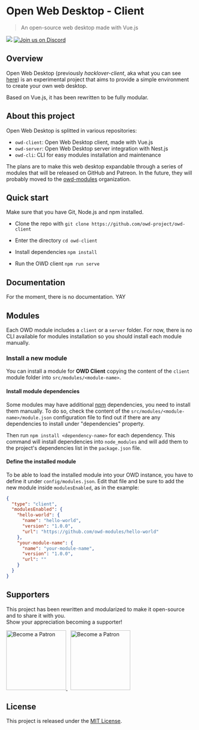 # Open Web Desktop - Client

> An open-source web desktop made with Vue.js

<p>
    <a href="https://github.com/hacklover/curriculum-vuetae/blob/master/LICENSE"><img src="https://img.shields.io/badge/license-MIT-green.svg" /></a>
    <a href="https://discord.gg/jActPSd"><img src="https://img.shields.io/discord/520023979595923476.svg?label=&logo=discord&logoColor=ffffff&color=7389D8&labelColor=6A7EC2" alt="Join us on Discord" /></a>
</p>

## Overview
Open Web Desktop (previously *hacklover-client*, aka what you can see [here](https://hacklover.net))
is an experimental project that aims to provide a simple environment to create your own web desktop.

Based on Vue.js, it has been rewritten to be fully modular.


## About this project
Open Web Desktop is splitted in various repositories:
- `owd-client`: Open Web Desktop client, made with Vue.js
- `owd-server`: Open Web Desktop server integration with Nest.js
- `owd-cli`: CLI for easy modules installation and maintenance

The plans are to make this web desktop expandable through a series of modules
that will be released on GitHub and Patreon. In the future, they will probably
moved to the [owd-modules](https://github.com/owd-modules) organization.


## Quick start
Make sure that you have Git, Node.js and npm installed.

- Clone the repo with `git clone https://github.com/owd-project/owd-client`


- Enter the directory `cd owd-client`
- Install dependencies `npm install`
- Run the OWD client `npm run serve`


## Documentation
For the moment, there is no documentation. YAY


## Modules
Each OWD module includes a `client` or a `server`
folder. For now, there is no CLI available for modules installation so you should install each module manually.

### Install a new module
You can install a module for **OWD Client** copying the content of the `client` module folder into
`src/modules/<module-name>`.

#### Install module dependencies
Some modules may have additional [npm](https://www.npmjs.com) dependencies, you need to install them manually.
To do so, check the content of the `src/modules/<module-name>/module.json` configuration file
to find out if there are any dependencies to install under "dependencies" property.  

Then run `npm install <dependency-name>` for each dependency. This command will install dependencies into `node_modules` 
and will add them to the project's dependencies list in the `package.json` file.

#### Define the installed module
To be able to load the installed module into your OWD instance, you have to define it under `config/modules.json`.
Edit that file and be sure to add the new module inside `modulesEnabled`, as in the example:

```json
{
  "type": "client",
  "modulesEnabled": {
    "hello-world": {
      "name": "hello-world",
      "version": "1.0.0",
      "url": "https://github.com/owd-modules/hello-world"
    },
    "your-module-name": {
      "name": "your-module-name",
      "version": "1.0.0",
      "url": ""
    }
  }
}

```


## Supporters
This project has been rewritten and modularized to make it open-source and to share it with you.  
Show your appreciation becoming a supporter!

<a href="https://www.patreon.com/hacklover">
    <img src="https://i.imgur.com/KODHUwR.png" width="160" alt="Become a Patron" />
</a>
&nbsp;
<a href="https://www.liberapay.com/hacklover">
    <img src="https://i.imgur.com/tGMNTUz.png" width="160" alt="Become a Patron" />
</a>

## License
This project is released under the [MIT License](LICENSE).